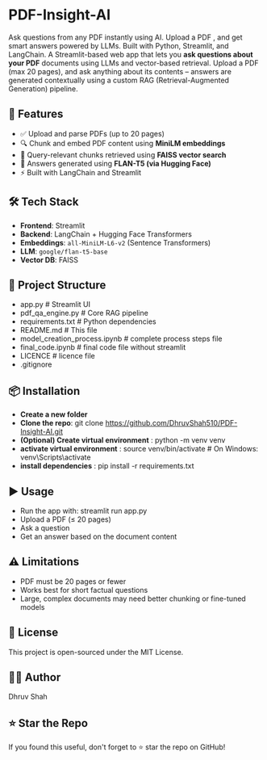 # PDF-Insight-AI
Ask questions from any PDF instantly using AI. Upload a PDF , and get smart answers powered by LLMs. Built with Python, Streamlit, and LangChain.
A Streamlit-based web app that lets you **ask questions about your PDF** documents using LLMs and vector-based retrieval. Upload a PDF (max 20 pages), and ask anything about its contents – answers are generated contextually using a custom RAG (Retrieval-Augmented Generation) pipeline.


## 🚀 Features

- ✅ Upload and parse PDFs (up to 20 pages)
- 🔍 Chunk and embed PDF content using **MiniLM embeddings**
- 🧠 Query-relevant chunks retrieved using **FAISS vector search**
- 💬 Answers generated using **FLAN-T5 (via Hugging Face)**
- ⚡ Built with LangChain and Streamlit

## 🛠️ Tech Stack

- **Frontend**: Streamlit  
- **Backend**: LangChain + Hugging Face Transformers  
- **Embeddings**: `all-MiniLM-L6-v2` (Sentence Transformers)  
- **LLM**: `google/flan-t5-base`  
- **Vector DB**: FAISS



## 📂 Project Structure

- app.py # Streamlit UI
- pdf_qa_engine.py # Core RAG pipeline
- requirements.txt # Python dependencies
- README.md # This file
- model_creation_process.ipynb # complete process steps file
- final_code.ipynb # final code file without streamlit
- LICENCE # licence file
- .gitignore
  
## 📦 Installation
- **Create a new folder**
- **Clone the repo**: git clone https://github.com/DhruvShah510/PDF-Insight-AI.git
- **(Optional) Create virtual environment** : python -m venv venv
- **activate virtual environment** : source venv/bin/activate    # On Windows: venv\Scripts\activate
- **install dependencies** : pip install -r requirements.txt

## ▶️ Usage
- Run the app with: streamlit run app.py
- Upload a PDF (≤ 20 pages)
- Ask a question
- Get an answer based on the document content

## ⚠️ Limitations
- PDF must be 20 pages or fewer
- Works best for short factual questions
- Large, complex documents may need better chunking or fine-tuned models

## 📃 License
This project is open-sourced under the MIT License.

## 🙋‍♂️ Author
Dhruv Shah

## ⭐️ Star the Repo
If you found this useful, don't forget to ⭐️ star the repo on GitHub!


